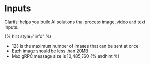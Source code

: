 # Inputs

Clarifai helps you build AI solutions that process image, video and text inputs. 


{% hint style="info" %}
* 128 is the maximum number of images that can be sent at once
* Each image should be less than 20MB
* Max gRPC message size is 10,485,760
{% endhint %}
